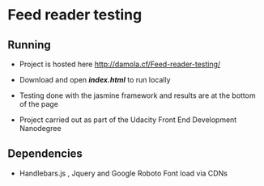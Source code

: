 # Feed reader testing

## Running

- Project is hosted here http://damola.cf/Feed-reader-testing/

- Download and open __*index.html*__ to run locally

- Testing done with the jasmine framework and results are at the bottom of the page

- Project carried out as part of the Udacity Front End Development Nanodegree

## Dependencies

- Handlebars.js , Jquery and Google Roboto Font load via CDNs


